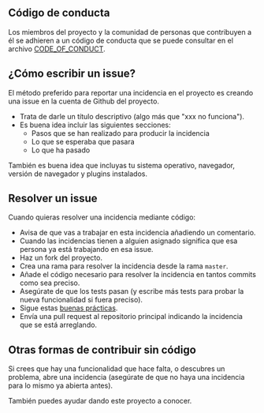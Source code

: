 ## Código de conducta

Los miembros del proyecto y la comunidad de personas que contribuyen a él
se adhieren a un código de conducta que se puede consultar en el
archivo [CODE_OF_CONDUCT](CODE_OF_CONDUCT).

## ¿Cómo escribir un issue?

El método preferido para reportar una incidencia en el proyecto es creando
una issue en la cuenta de Github del proyecto.

- Trata de darle un título descriptivo (algo más que "xxx no funciona").
- Es buena idea incluir las siguientes secciones:
  - Pasos que se han realizado para producir la incidencia
  - Lo que se esperaba que pasara
  - Lo que ha pasado

También es buena idea que incluyas tu sistema operativo, navegador, versión
de navegador y plugins instalados.

## Resolver un issue

Cuando quieras resolver una incidencia mediante código:

- Avisa de que vas a trabajar en esta incidencia añadiendo un comentario.
- Cuando las incidencias tienen a alguien asignado significa que esa persona ya está trabajando en esa issue.
- Haz un fork del proyecto.
- Crea una rama para resolver la incidencia desde la rama `master`.
- Añade el código necesario para resolver la incidencia en tantos commits como sea preciso.
- Asegúrate de que los tests pasan (y escribe más tests para probar la nueva funcionalidad si fuera preciso).
- Sigue estas [buenas prácticas](https://github.com/airbnb/ruby).
- Envía una pull request al repositorio principal indicando la incidencia que se está arreglando.

## Otras formas de contribuir sin código

Si crees que hay una funcionalidad que hace falta, o descubres un problema,
abre una incidencia (asegúrate de que no haya una incidencia para lo mismo
ya abierta antes).

También puedes ayudar dando este proyecto a conocer.

